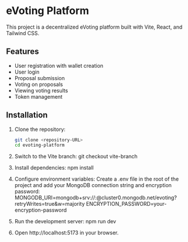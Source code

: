 # eVoting Platform

This project is a decentralized eVoting platform built with Vite, React, and Tailwind CSS.

## Features

- User registration with wallet creation
- User login
- Proposal submission
- Voting on proposals
- Viewing voting results
- Token management

## Installation

1. Clone the repository:
   ```bash
   git clone <repository-URL>
   cd evoting-platform


2. Switch to the Vite branch:
    git checkout vite-branch

3. Install dependencies:
    npm install

4. Configure environment variables:
Create a .env file in the root of the project and add your MongoDB connection string and encryption password:
    MONGODB_URI=mongodb+srv://<username>:<password>@cluster0.mongodb.net/evoting?retryWrites=true&w=majority
ENCRYPTION_PASSWORD=your-encryption-password

5. Run the development server:
    npm run dev

6. Open http://localhost:5173 in your browser.

